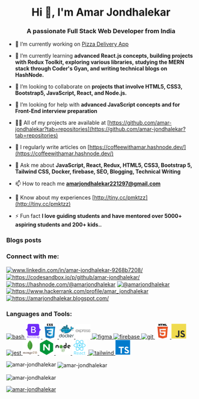 <h1 align="center">Hi 👋, I'm Amar Jondhalekar</h1>
<h3 align="center">A passionate Full Stack Web Developer from India</h3>

- 🔭 I’m currently working on [Pizza Delivery App](https://github.com/stars/amar-jondhalekar/lists/pizza-delivery-app)

- 🌱 I’m currently learning **advanced React.js concepts, building projects with Redux Toolkit, exploring various libraries, studying the MERN stack through Coder's Gyan, and writing technical blogs on HashNode.**

- 👯 I’m looking to collaborate on **projects that involve HTML5, CSS3, Bootstrap5, JavaScript, React, and Node.js.**

- 🤝 I’m looking for help with **advanced JavaScript concepts and for Front-End interview preparation**

- 👨‍💻 All of my projects are available at [https://github.com/amar-jondhalekar?tab=repositories](https://github.com/amar-jondhalekar?tab=repositories)

- 📝 I regularly write articles on [https://coffeewithamar.hashnode.dev/](https://coffeewithamar.hashnode.dev/)

- 💬 Ask me about **JavaScript, React, Redux, HTML5, CSS3, Bootstrap 5, Tailwind CSS, Docker, firebase, SEO, Blogging, Technical Writing**

- 📫 How to reach me **amarjondhalekar221297@gmail.com**

- 📄 Know about my experiences [http://tiny.cc/pmktzz](http://tiny.cc/pmktzz)

- ⚡ Fun fact **I love guiding students and have mentored over 5000+ aspiring students and 200+ kids..**

### Blogs posts
<!-- BLOG-POST-LIST:START -->
<!-- BLOG-POST-LIST:END -->

<h3 align="left">Connect with me:</h3>
<p align="left">
<a href="https://linkedin.com/in/www.linkedin.com/in/amar-jondhalekar-9268b7208/" target="blank"><img align="center" src="https://raw.githubusercontent.com/rahuldkjain/github-profile-readme-generator/master/src/images/icons/Social/linked-in-alt.svg" alt="www.linkedin.com/in/amar-jondhalekar-9268b7208/" height="30" width="40" /></a>
<a href="https://codesandbox.com/https://codesandbox.io/p/github/amar-jondhalekar/" target="blank"><img align="center" src="https://raw.githubusercontent.com/rahuldkjain/github-profile-readme-generator/master/src/images/icons/Social/codesandbox.svg" alt="https://codesandbox.io/p/github/amar-jondhalekar/" height="30" width="40" /></a>
<a href="https://hashnode.com/https://hashnode.com/@amarjondhalekar" target="blank"><img align="center" src="https://raw.githubusercontent.com/rahuldkjain/github-profile-readme-generator/master/src/images/icons/Social/hashnode.svg" alt="https://hashnode.com/@amarjondhalekar" height="30" width="40" /></a>
<a href="https://medium.com/@amarjondhalekar" target="blank"><img align="center" src="https://raw.githubusercontent.com/rahuldkjain/github-profile-readme-generator/master/src/images/icons/Social/medium.svg" alt="@amarjondhalekar" height="30" width="40" /></a>
<a href="https://www.hackerrank.com/https://www.hackerrank.com/profile/amar_jondhalekar" target="blank"><img align="center" src="https://raw.githubusercontent.com/rahuldkjain/github-profile-readme-generator/master/src/images/icons/Social/hackerrank.svg" alt="https://www.hackerrank.com/profile/amar_jondhalekar" height="30" width="40" /></a>
<a href="/https://amarjondhalekar.blogspot.com/" target="blank"><img align="center" src="https://raw.githubusercontent.com/rahuldkjain/github-profile-readme-generator/master/src/images/icons/Social/rss.svg" alt="https://amarjondhalekar.blogspot.com/" height="30" width="40" /></a>
</p>

<h3 align="left">Languages and Tools:</h3>
<p align="left"> <a href="https://www.gnu.org/software/bash/" target="_blank" rel="noreferrer"> <img src="https://www.vectorlogo.zone/logos/gnu_bash/gnu_bash-icon.svg" alt="bash" width="40" height="40"/> </a> <a href="https://getbootstrap.com" target="_blank" rel="noreferrer"> <img src="https://raw.githubusercontent.com/devicons/devicon/master/icons/bootstrap/bootstrap-plain-wordmark.svg" alt="bootstrap" width="40" height="40"/> </a> <a href="https://www.w3schools.com/css/" target="_blank" rel="noreferrer"> <img src="https://raw.githubusercontent.com/devicons/devicon/master/icons/css3/css3-original-wordmark.svg" alt="css3" width="40" height="40"/> </a> <a href="https://www.docker.com/" target="_blank" rel="noreferrer"> <img src="https://raw.githubusercontent.com/devicons/devicon/master/icons/docker/docker-original-wordmark.svg" alt="docker" width="40" height="40"/> </a> <a href="https://expressjs.com" target="_blank" rel="noreferrer"> <img src="https://raw.githubusercontent.com/devicons/devicon/master/icons/express/express-original-wordmark.svg" alt="express" width="40" height="40"/> </a> <a href="https://www.figma.com/" target="_blank" rel="noreferrer"> <img src="https://www.vectorlogo.zone/logos/figma/figma-icon.svg" alt="figma" width="40" height="40"/> </a> <a href="https://firebase.google.com/" target="_blank" rel="noreferrer"> <img src="https://www.vectorlogo.zone/logos/firebase/firebase-icon.svg" alt="firebase" width="40" height="40"/> </a> <a href="https://git-scm.com/" target="_blank" rel="noreferrer"> <img src="https://www.vectorlogo.zone/logos/git-scm/git-scm-icon.svg" alt="git" width="40" height="40"/> </a> <a href="https://www.w3.org/html/" target="_blank" rel="noreferrer"> <img src="https://raw.githubusercontent.com/devicons/devicon/master/icons/html5/html5-original-wordmark.svg" alt="html5" width="40" height="40"/> </a> <a href="https://developer.mozilla.org/en-US/docs/Web/JavaScript" target="_blank" rel="noreferrer"> <img src="https://raw.githubusercontent.com/devicons/devicon/master/icons/javascript/javascript-original.svg" alt="javascript" width="40" height="40"/> </a> <a href="https://jestjs.io" target="_blank" rel="noreferrer"> <img src="https://www.vectorlogo.zone/logos/jestjsio/jestjsio-icon.svg" alt="jest" width="40" height="40"/> </a> <a href="https://www.mongodb.com/" target="_blank" rel="noreferrer"> <img src="https://raw.githubusercontent.com/devicons/devicon/master/icons/mongodb/mongodb-original-wordmark.svg" alt="mongodb" width="40" height="40"/> </a> <a href="https://www.nginx.com" target="_blank" rel="noreferrer"> <img src="https://raw.githubusercontent.com/devicons/devicon/master/icons/nginx/nginx-original.svg" alt="nginx" width="40" height="40"/> </a> <a href="https://nodejs.org" target="_blank" rel="noreferrer"> <img src="https://raw.githubusercontent.com/devicons/devicon/master/icons/nodejs/nodejs-original-wordmark.svg" alt="nodejs" width="40" height="40"/> </a> <a href="https://reactjs.org/" target="_blank" rel="noreferrer"> <img src="https://raw.githubusercontent.com/devicons/devicon/master/icons/react/react-original-wordmark.svg" alt="react" width="40" height="40"/> </a> <a href="https://tailwindcss.com/" target="_blank" rel="noreferrer"> <img src="https://www.vectorlogo.zone/logos/tailwindcss/tailwindcss-icon.svg" alt="tailwind" width="40" height="40"/> </a> <a href="https://www.typescriptlang.org/" target="_blank" rel="noreferrer"> <img src="https://raw.githubusercontent.com/devicons/devicon/master/icons/typescript/typescript-original.svg" alt="typescript" width="40" height="40"/> </a> </p>

<p><img align="left" src="https://github-readme-stats.vercel.app/api/top-langs?username=amar-jondhalekar&show_icons=true&locale=en&layout=compact" alt="amar-jondhalekar" /></p>

<p>&nbsp;<img align="center" src="https://github-readme-stats.vercel.app/api?username=amar-jondhalekar&show_icons=true&locale=en" alt="amar-jondhalekar" /></p>

<p><img align="center" src="https://github-readme-streak-stats.herokuapp.com/?user=amar-jondhalekar&" alt="amar-jondhalekar" /></p>
<!--<p align="left"> <img src="https://komarev.com/ghpvc/?username=amar-jondhalekar&label=Profile%20views&color=0e75b6&style=flat" alt="amar-jondhalekar" /> </p>-->

<p align="left"> <a href="https://github.com/ryo-ma/github-profile-trophy"><img src="https://github-profile-trophy.vercel.app/?username=amar-jondhalekar" alt="amar-jondhalekar" /></a> </p>
